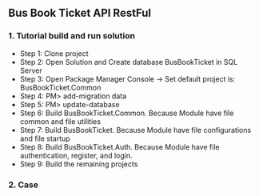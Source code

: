 ## Bus Book Ticket API RestFul
### 1. Tutorial build and run solution
- Step 1: Clone project
- Step 2: Open Solution and Create database BusBookTicket in SQL Server
- Step 3: Open Package Manager Console -> Set default project is: BusBookTicket.Common
- Step 4: PM> add-migration data
- Step 5: PM> update-database
- Step 6: Build BusBookTicket.Common. Because Module have file common and file utilities
- Step 7: Build BusBookTicket. Because Module have file configurations and file startup
- Step 8: Build BusBookTicket.Auth. Because Module have file authentication, register, and login.
- Step 9: Build the remaining projects
### 2. Case
